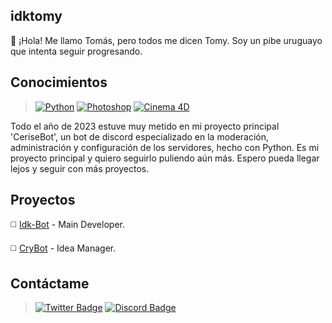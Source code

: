 ## idktomy

:wave: ¡Hola! Me llamo Tomás, pero todos me dicen Tomy. Soy un pibe uruguayo que intenta seguir progresando.

## Conocimientos 

> [![Python](https://img.shields.io/badge/Python-000000?style=for-the-badge&logo=python&logoColor=white)](https://www.python.org/)
> [![Photoshop](https://img.shields.io/badge/Photoshop-000000?style=for-the-badge&logo=Adobe%20Photoshop&logoColor=white)](https://www.adobe.com/la/products/photoshop.html)
> [![Cinema 4D](https://img.shields.io/badge/Cinema4D-000000?style=for-the-badge&logo=cinema4d&logoColor=white)](https://www.maxon.net/es/cinema-4d)

Todo el año de 2023 estuve muy metido en mi proyecto principal 'CeriseBot', un bot de discord especializado en la moderación, 
administración y configuración de los servidores, hecho con Python. Es mi proyecto principal y quiero seguirlo puliendo aún más. 
Espero pueda llegar lejos y seguir con más proyectos.

## Proyectos

:white_medium_square: [Idk-Bot](https://discord.gg/A4RnqucV4k) - Main Developer.

:white_medium_square: [CryBot](https://discord.gg/xcry) - Idea Manager.

## Contáctame

> [![Twitter Badge](https://img.shields.io/badge/Twitter-000000?style=for-the-badge&logo=twitter&logoColor=white)](https://www.twitter.com/idktomas_/)
> [![Discord Badge](https://img.shields.io/badge/Discord-000000?style=for-the-badge&logo=discord&logoColor=white)](https://discordapp.com/users/454774829162430483)

